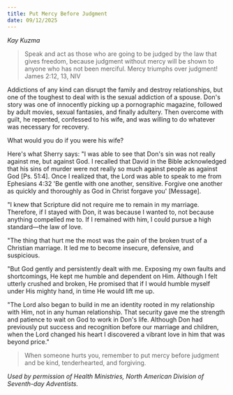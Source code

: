 ```yaml
---
title: Put Mercy Before Judgment
date: 09/12/2025
---
```


_Kay Kuzma_

> <p></p>
> Speak and act as those who are going to be judged by the law that gives freedom, because judgment without mercy will be shown to anyone who has not been merciful. Mercy triumphs over judgment! James 2:12, 13, NIV

Addictions of any kind can disrupt the family and destroy relationships, but one of the toughest to deal with is the sexual addiction of a spouse. Don's story was one of innocently picking up a pornographic magazine, followed by adult movies, sexual fantasies, and finally adultery. Then overcome with guilt, he repented, confessed to his wife, and was willing to do whatever was necessary for recovery.

What would you do if you were his wife?

Here's what Sherry says: "I was able to see that Don's sin was not really against me, but against God. I recalled that David in the Bible acknowledged that his sins of murder were not really so much against people as against God [Ps. 51:4]. Once I realized that, the Lord was able to speak to me from Ephesians 4:32 'Be gentle with one another, sensitive. Forgive one another as quickly and thoroughly as God in Christ forgave you' [Message].

"I knew that Scripture did not require me to remain in my marriage. Therefore, if I stayed with Don, it was because I wanted to, not because anything compelled me to. If I remained with him, I could pursue a high standard—the law of love.

"The thing that hurt me the most was the pain of the broken trust of a Christian marriage. It led me to become insecure, defensive, and suspicious.

"But God gently and persistently dealt with me. Exposing my own faults and shortcomings, He kept me humble and dependent on Him. Although I felt utterly crushed and broken, He promised that if I would humble myself under His mighty hand, in time He would lift me up.

"The Lord also began to build in me an identity rooted in my relationship with Him, not in any human relationship. That security gave me the strength and patience to wait on God to work in Don's life. Although Don had previously put success and recognition before our marriage and children, when the Lord changed his heart I discovered a vibrant love in him that was beyond price."

> <callout></callout>
> When someone hurts you, remember to put mercy before judgment and be kind, tenderhearted, and forgiving.

_Used by permission of Health Ministries, North American Division of Seventh-day Adventists._